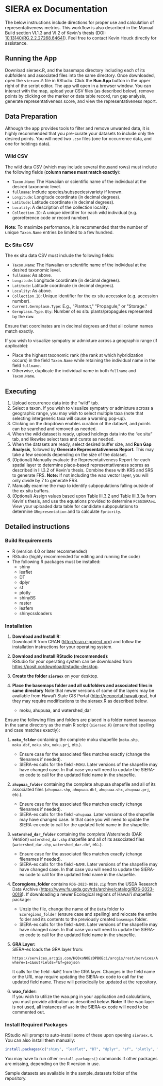 # SIERA ex Documentation

The below instructions include directions for proper use and calculation of representativeness metrics. This workflow is also described in the Manual Build section VI.1.3 and VI.2 of Kevin's thesis (DOI: [10.13140/RG.2.2.27268.64641](https://doi.org/10.13140/RG.2.2.27268.64641)). Feel free to contact Kevin Houck directly for assistance.

## Running the App

Download sieraex.R, and the basemaps directory including each of its subfolders and associated files into the same directory. Once downloaded, open the `sieraex.R` file in RStudio. Click the **Run App** button in the upper right of the script editor. The app will open in a browser window. You can interact with the map, upload your CSV files (as described below), remove points by clicking on the marker or data table record, run gap analysis, generate representativeness score, and view the representativeness report.

## Data Preparation

Although the app provides tools to filter and remove unwanted data, it is highly recommended that you pre-curate your datasets to include only the desired points. You will need two `.csv` files (one for occurrence data, and one for holdings data).

### Wild CSV
The wild data CSV (which may include several thousand rows) must include the following fields (**column names must match exactly**):

- `Taxon.Name`: The Hawaiian or scientific name of the individual at the desired taxonomic level.
- `fullname`: Include species/subspecies/variety if known.
- `Longitude`: Longitude coordinate (in decimal degrees).
- `Latitude`: Latitude coordinate (in decimal degrees).
- `Locality`: A description of the collection locality.
- `Collection.ID`: A unique identifier for each wild individual (e.g. georeference code or record number).

**Note:** To maximize performance, it is recommended that the number of unique `Taxon.Name` entries be limited to a few hundred.

### Ex Situ CSV
The ex situ data CSV must include the following fields:

- `Taxon.Name`: The Hawaiian or scientific name of the individual at the desired taxonomic level.
- `fullname`: As above.
- `Longitude`: Longitude coordinate (in decimal degrees).
- `Latitude`: Latitude coordinate (in decimal degrees).
- `Locality`: As above.
- `Collection.ID`: Unique identifier for the ex situ accession (e.g. accession number).
- `Current.Germplasm.Type`: E.g., "Plantout," "Propagule," or "Storage."
- `Germplasm.Type.Qty`: Number of ex situ plants/propagules represented by the row.

Ensure that coordinates are in decimal degrees and that all column names match exactly.

If you wish to visualize sympatry or admixture across a geographic range (if applicable):

- Place the highest taxonomic rank (the rank at which hybridization occurs) in the field `Taxon.Name` while retaining the individual name in the field `fullname`.
- Otherwise, duplicate the individual name in both `fullname` and `Taxon.Name`.

## Executing

1. Upload occurrence data into the “wild” tab.  
2. Select a taxon. If you wish to visualize sympatry or admixture across a geographic range, you may wish to select multiple taxa (note that selecting intergeneric taxa will cause a warning pop-up).  
3. Clicking on the dropdown enables curation of the dataset, and points can be searched and removed as needed.  
4. When the wild dataset is ready, upload holdings data into the “ex situ” tab, and likewise select taxa and curate as needed.  
5. When the datasets are ready, select desired buffer size, and **Run Gap Analysis**, followed by **Generate Representativeness Report**. This may take a few seconds depending on the size of the dataset.  
6. (Optional) Manually evaluate the Representativeness Report for each spatial layer to determine place-based representativeness scores as described in III.3.2 of Kevin's thesis. Combine these with KRS and SRS to generate FRS. **Note:** If not including the wao vector layer, you will only divide by 7 to generate FRS.
7. Manually examine the map to identify subpopulations falling outside of the ex situ buffers.
8. (Optional) Assign values based upon Table III.3.2 and Table III.3.3a from Kevin's thesis, and use the equations provided to determine `FCSSIERAex`. View your uploaded data table for candidate subpopulations to determine `GRepresentation` and to calculate `Epriority`.

## Detailed instructions

### Build Requirements

- R (version 4.0 or later recommended)
- RStudio (highly recommended for editing and running the code)
- The following R packages must be installed:
  - shiny
  - leaflet
  - DT
  - dplyr
  - sf
  - plotly
  - shinyBS
  - raster
  - leafem
  - shinycssloaders

### Installation

1. **Download and Install R:**  
   Download R from CRAN (http://cran.r-project.org) and follow the installation instructions for your operating system.

2. **Download and Install RStudio (recommended):**  
   RStudio for your operating system can be downloaded from https://posit.co/download/rstudio-desktop.

3. **Create the folder `sieraex`** on your desktop. 

4. **Place the basemaps folder and all subfolders and associated files in same directory** Note that newer versions of some of the layers may be available from Hawaiʻi State GIS Portal (http://geoportal.hawaii.gov), but they may require modifications to the sieraex.R as described below.
   - moku, ahupuaa, and watershed_dar

Ensure the following files and folders are placed in a folder named `basemaps` in the same directory as the main R script (`sieraex.R`) (ensure that spelling and case matches exactly):

1. **`moku_folder`** containing the complete moku shapefile (`moku.shp`, `moku.dbf`, `moku.shx`, `moku.prj`, etc.).  
   - Ensure case for the associated files matches exactly (change the filenames if needed).  
   - SIERA-ex calls for the field `~MOKU`. Later versions of the shapefile may have changed case. In that case you will need to update the SIERA-ex code to call for the updated field name in the shapefile.

2. **`ahupuaa_folder`** containing the complete ahupuaa shapefile and all of its associated files (`ahupuaa.shp`, `ahupuaa.dbf`, `ahupuaa.shx`, `ahupuaa.prj`, etc.).  
   - Ensure case for the associated files matches exactly (change filenames if needed).  
   - SIERA-ex calls for the field `~ahupuaa`. Later versions of the shapefile may have changed case. In that case you will need to update the SIERA-ex code to call for the updated field name in the shapefile.

3. **`watershed_dar_folder`** containing the complete Watersheds (DAR Version) `watershed_dar.shp` shapefile and all of its associated files (`watershed_dar.shp`, `watershed_dar.dbf`, etc.).  
   - Ensure case for the associated files matches exactly (change filenames if needed).  
   - SIERA-ex calls for the field `~NAME`. Later versions of the shapefile may have changed case. In that case you will need to update the SIERA-ex code to call for the updated field name in the shapefile.

5. **Ecoregions_folder** contains `RDS-2023-0018.zip` from the USDA Research Data Archive (https://www.fs.usda.gov/rds/archive/catalog/RDS-2023-0018). If downloading a newer Ecological regions of Hawai'i shapefile package:
   - Unzip the file, change the name of the `Data` folder to `Ecoregions_folder` (ensure case and spelling) and relocate the entire folder and its contents to the previously created `basemaps` folder.  
   - SIERA-ex calls for the field `~NAME`. Later versions of the shapefile may have changed case. In that case you will need to update the SIERA-ex code to call for the updated field name in the shapefile.

6. **GRA Layer:**  
   SIERA-ex loads the GRA layer from:  
   ```
   https://services.arcgis.com/HQ0xoN0EzDPBOEci/arcgis/rest/services/AllPopRefs1/FeatureServer/0/query?where=1=1&outFields=*&f=geojson
   ```  
   It calls for the field `~NAME` from the GRA layer. Changes in the field name or the URL may require updating the SIERA-ex code to call for the updated field name. These will periodically be updated at the repository.

7. **wao_folder:**  
   If you wish to utilize the wao.png in your application and calculations, you must provide attribution as described below. **Note:** If the wao layer is not used, all instances of `wao` in the SIERA-ex code will need to be commented out.

### Install Required Packages

RStudio will prompt to auto-install some of these upon opening `sieraex.R`. You can also install them manually:

```r
install.packages(c("shiny", "leaflet", "DT", "dplyr", "sf", "plotly", "shinyBS", "raster", "leafem", "shinycssloaders"))
```

You may have to run other `install.packages()` commands if other packages are missing, depending on the R version in use.

Sample datasets are available in the sample_datasets folder of the repository.
